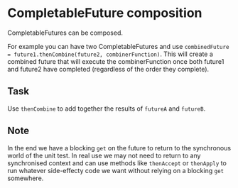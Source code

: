 # CompletableFuture composition

CompletableFutures can be composed.

For example you can have two CompletableFutures and use `combinedFuture = future1.thenCombine(future2, combinerFunction)`. This will create a combined future that will execute the combinerFunction once both future1 and future2 have completed (regardless of the order they complete).

## Task

Use `thenCombine` to add together the results of `futureA` and `futureB`.

## Note
In the end we have a blocking `get` on the future to return to the synchronous world of the unit test. In real use we may not need to return to any synchronised context and can use methods like `thenAccept` or `thenApply` to run whatever side-effecty code we want without relying on a blocking `get` somewhere.